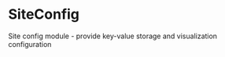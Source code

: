 SiteConfig
==========

Site config module - provide key-value storage and visualization configuration

